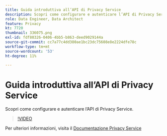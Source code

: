 ```yaml
---
title: Guida introduttiva all’API di Privacy Service
description: Scopri come configurare e autenticare l’API di Privacy Service.
role: Data Engineer, Data Architect
feature: Privacy
kt: 7720
thumbnail: 336075.png
exl-id: fdf80326-0406-4bb5-b863-deed9029144a
source-git-commit: cc7a77c4dd380ae1bc23dc75608e8e2224dfe78c
workflow-type: tm+mt
source-wordcount: '53'
ht-degree: 11%

---
```


# Guida introduttiva all’API di Privacy Service

Scopri come configurare e autenticare l’API di Privacy Service.

>[!VIDEO](https://video.tv.adobe.com/v/336075?quality=12&learn=on)

Per ulteriori informazioni, visita il [Documentazione Privacy Service](https://experienceleague.adobe.com/docs/experience-platform/privacy/home.html?lang=it)
